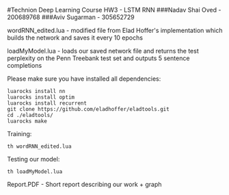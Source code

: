 #Technion Deep Learning Course HW3 - LSTM RNN
###Nadav Shai Oved - 200689768
###Aviv Sugarman - 305652729

wordRNN_edited.lua - modified file from Elad Hoffer's implementation which builds the network and saves it every 10 epochs

loadMyModel.lua - loads our saved network file and returns the test perplexity on the Penn Treebank test set and outputs 5 sentence completions

Please make sure you have installed all dependencies:
```
luarocks install nn
luarocks install optim
luarocks install recurrent
git clone https://github.com/eladhoffer/eladtools.git
cd ./eladtools/
luarocks make
```

Training: 
```
th wordRNN_edited.lua
```

Testing our model:
```
th loadMyModel.lua
```

Report.PDF - Short report describing our work + graph
